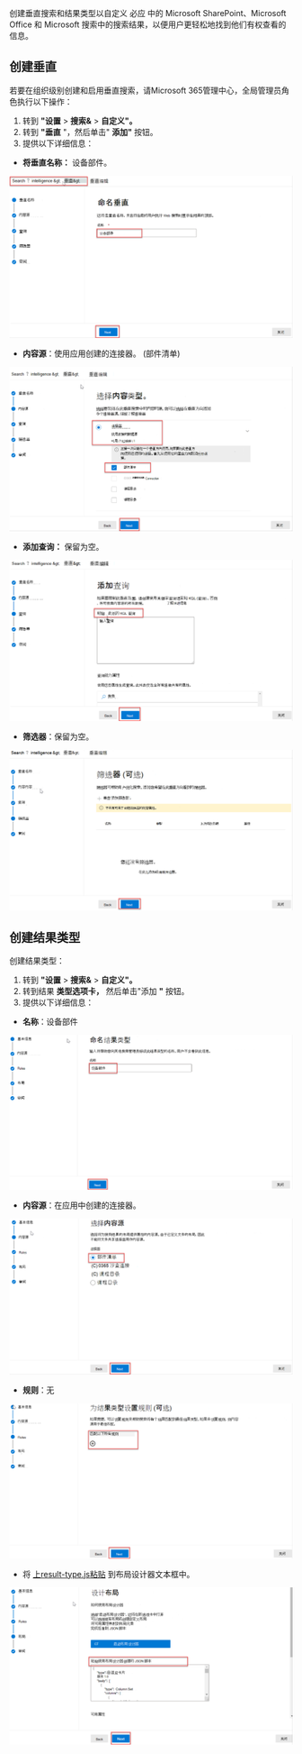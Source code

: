 <!-- markdownlint-disable MD002 MD025 MD041 -->

创建垂直搜索和结果类型以自定义 必应 中的 Microsoft SharePoint、Microsoft Office 和 Microsoft 搜索中的搜索结果，以便用户更轻松地找到他们有权查看的信息。

## <a name="create-a-vertical"></a>创建垂直

若要在组织级别创建和启用垂直搜索，请Microsoft 365管理中心，全局管理员角色[](https://admin.microsoft.com/)执行以下操作：

1. 转到 **"设置**  >  **搜索&**  >  **自定义"。**
2. 转到 **"垂直** "，然后单击" **添加"** 按钮。
3. 提供以下详细信息：
  * **将垂直名称：** 设备部件。

   !["命名垂直"部分屏幕截图](images/connectors-images/build11.png)

  * **内容源**：使用应用创建的连接器。  (部件清单) 

   !["内容源"部分屏幕截图](images/connectors-images/build12.png)

  * **添加查询：** 保留为空。

   !["添加查询"部分屏幕截图](images/connectors-images/build13.png)

  * **筛选器**：保留为空。

   !["筛选器"部分屏幕截图](images/connectors-images/build14.png)

## <a name="create-a-result-type"></a>创建结果类型

创建结果类型：

1. 转到 **"设置**  >  **搜索&**  >  **自定义"。**
2. 转到结果 **类型选项卡，** 然后单击"添加 **"** 按钮。
3. 提供以下详细信息：

  * **名称**：设备部件

   !["命名结果类型"部分屏幕截图](images/connectors-images/build15.png)

  * **内容源**：在应用中创建的连接器。

   !["选择内容源"部分屏幕截图](images/connectors-images/build16.png)

  * **规则**：无

   !["设置规则"部分屏幕截图](images/connectors-images/build17.png)

  * 将 [ 上result-type.js粘贴](https://github.com/microsoftgraph/msgraph-search-connector-sample/blob/master/result-type.json) 到布局设计器文本框中。

   !["设计布局"部分屏幕截图](images/connectors-images/build18.png)
